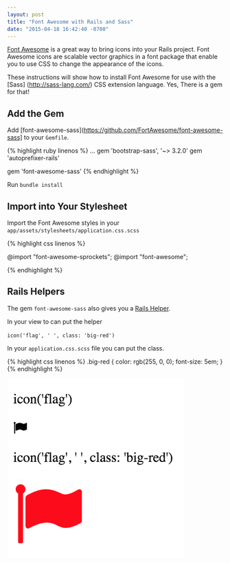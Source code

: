 ```yaml
---
layout: post
title: "Font Awesome with Rails and Sass"
date: "2015-04-18 16:42:40 -0700"
---
```


[Font Awesome](http://fontawesome.io/) is a great way to bring icons into your
Rails project. Font Awesome icons are scalable vector graphics in a font package
 that enable you to use CSS to change the appearance of the icons.

These instructions will show how to install Font Awesome for use with the [Sass]
(http://sass-lang.com/) CSS extension language. Yes, There is a gem for that!

<h2>Add the Gem</h2>

Add [font-awesome-sass](https://github.com/FortAwesome/font-awesome-sass] to
 your `Gemfile`.

{% highlight ruby linenos %}
...
gem 'bootstrap-sass', '~> 3.2.0'
gem 'autoprefixer-rails'

gem 'font-awesome-sass'
{% endhighlight %}

Run `bundle install`

<h2>Import into Your Stylesheet</h2>

Import the Font Awesome styles in your `app/assets/stylesheets/application.css.scss`

{% highlight css linenos %}

@import "font-awesome-sprockets";
@import "font-awesome";

{% endhighlight %}

<h2>Rails Helpers</h2>

The gem `font-awesome-sass` also gives you a
 [Rails Helper](http://mixandgo.com/blog/the-beginner-s-guide-to-rails-helpers).

In your view to can put the helper

`icon('flag', ' ', class: 'big-red')`

In your `application.css.scss` file you can put the class.

{% highlight css linenos %}
.big-red {
  color: rgb(255, 0, 0);
  font-size: 5em;
}
{% endhighlight %}

![font awesome css example](/assets/images/big-red.png)



